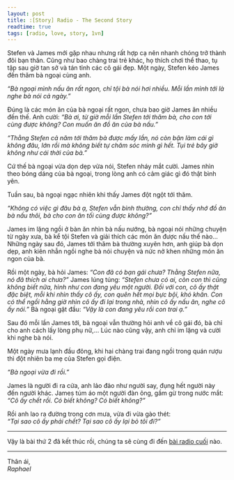 ```yaml
---
layout: post
title: :[Story] Radio - The Second Story
readtime: true
tags: [radio, love, story, 1vn]
---
```


Stefen và James mới gặp nhau nhưng rất hợp cạ nên nhanh chóng trở thành đôi bạn thân. Cũng như bao chàng trai trẻ khác, họ thích chơi thể thao, tụ tập sau giờ tan sở và tán tỉnh các cô gái đẹp. Một ngày, Stefen kéo James đến thăm bà ngoại cùng anh.

_“Bà ngoại mình nấu ăn rất ngon, chỉ tội bà nói hơi nhiều. Mỗi lần mình tới là nghe bà nói cả ngày.”_

Đúng là các món ăn của bà ngoại rất ngon, chưa bao giờ James ăn nhiều đến thế. Anh cười: _“Bà ơi, từ giờ mỗi lần Stefen tới thăm bà, cho con tới cùng được không? Con muốn ăn đồ ăn của bà nấu.”_

_“Thằng Stefen cả năm tới thăm bà được mấy lần, nó còn bận làm cái gì không đâu, lớn rồi mà không biết tự chăm sóc mình gì hết. Tụi trẻ bây giờ không như cái thời của bà.”_

Cứ thế bà ngoại vừa dọn dẹp vừa nói, Stefen nháy mắt cười. James nhìn theo bóng dáng của bà ngoại, trong lòng anh có cảm giác gì đó thật bình yên.

Tuần sau, bà ngoại ngạc nhiên khi thấy James đột ngột tới thăm.

_“Không có việc gì đâu bà ạ, Stefen vẫn bình thường, con chỉ thấy nhớ đồ ăn bà nấu thôi, bà cho con ăn tối cùng được không?”_

James im lặng ngồi ở bàn ăn nhìn bà nấu nướng, bà ngoại nói những chuyện từ ngày xưa, bà kể tội Stefen và giải thích các món ăn được nấu thế nào... Những ngày sau đó, James tới thăm bà thường xuyên hơn, anh giúp bà dọn dẹp, anh kiên nhẫn ngồi nghe bà nói chuyện và nức nở khen những món ăn ngon của bà.

Rồi một ngày, bà hỏi James: _“Con đã có bạn gái chưa? Thằng Stefen nữa, nó đã thích ai chưa?”_ James lúng túng: _“Stefen chưa có ai, còn con thì cũng không biết nữa, hình như con đang yêu một người. Đối với con, cô ấy thật đặc biệt, mỗi khi nhìn thấy cô ấy, con quên hết mọi bực bội, khó khăn. Con có thể ngồi hằng giờ nhìn cô ấy đi lại trong nhà, nhìn cô ấy nấu ăn, nghe cô ấy nói.”_ Bà ngoại gật đầu: _“Vậy là con đang yêu rồi con trai ạ.”_

Sau đó mỗi lần James tới, bà ngoại vẫn thường hỏi anh về cô gái đó, bà chỉ cho anh cách lấy lòng phụ nữ,... Lúc nào cũng vậy, anh chỉ im lặng và cười khi nghe bà nói.

Một ngày mưa lạnh đầu đông, khi hai chàng trai đang ngồi trong quán rượu thì đột nhiên ba mẹ của Stefen gọi điện. 

_“Bà ngoại vừa đi rồi.”_

James là người đi ra cửa, anh lảo đảo như người say, đụng hết người này đến người khác. James túm áo một người đàn ông, gầm gừ trong nước mắt:  
_“Cô ấy chết rồi. Có biết không? Có biết không?”_

Rồi anh lao ra đường trong cơn mưa, vừa đi vừa gào thét:  
_“Tại sao cô ấy phải chết? Tại sao cô ấy lại bỏ tôi đi?”_

***

Vậy là bài thứ 2 đã kết thúc rồi, chúng ta sẽ cùng đi đến [bài radio cuối](/2021-06-14-radio-the-third) nào.

***
Thân ái,  
_Raphael_